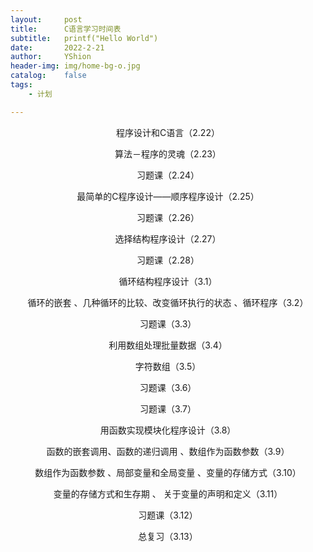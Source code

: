 ```yaml
---
layout:     post
title:      C语言学习时间表
subtitle:   printf("Hello World")
date:       2022-2-21
author:     YShion
header-img: img/home-bg-o.jpg
catalog:    false
tags:
    - 计划

---
```

<p align="center">程序设计和C语言（2.22）</p>

<p align="center">算法－程序的灵魂（2.23）</p>

<p align="center">习题课（2.24）</p>

<p align="center">最简单的C程序设计――顺序程序设计（2.25）</p>

<p align="center">习题课（2.26）</p>

<p align="center">选择结构程序设计（2.27）</p>

<p align="center">习题课（2.28）</p>

<p align="center">循环结构程序设计（3.1）</p>

<p align="center">循环的嵌套 、几种循环的比较、改变循环执行的状态 、循环程序（3.2）</p>

<p align="center">习题课（3.3）</p>

<p align="center">利用数组处理批量数据（3.4）</p>

<p align="center">字符数组（3.5）</p>

<p align="center">习题课（3.6）</p>

<p align="center">习题课（3.7）</p>

<p align="center">用函数实现模块化程序设计（3.8）</p>

<p align="center">函数的嵌套调用、函数的递归调用 、数组作为函数参数（3.9）</p>

<p align="center">数组作为函数参数 、局部变量和全局变量 、变量的存储方式（3.10）</p>

<p align="center">变量的存储方式和生存期 、 关于变量的声明和定义（3.11）</p>

<p align="center">习题课（3.12）</p>

<p align="center">总复习（3.13）</p>

